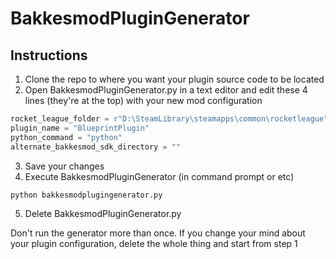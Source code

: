 # BakkesmodPluginGenerator

## Instructions

1. Clone the repo to where you want your plugin source code to be located
2. Open BakkesmodPluginGenerator.py in a text editor and edit these 4 lines (they're at the top) with your new mod configuration
```python
rocket_league_folder = r"D:\SteamLibrary\steamapps\common\rocketleague"
plugin_name = "BlueprintPlugin"
python_command = "python"
alternate_bakkesmod_sdk_directory = ""
```
3. Save your changes
4. Execute BakkesmodPluginGenerator (in command prompt or etc)
```
python bakkesmodplugingenerator.py
```
5. Delete BakkesmodPluginGenerator.py

Don't run the generator more than once. If you change your mind about your plugin configuration, delete the whole thing and start from step 1
